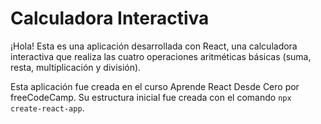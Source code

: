 # Calculadora Interactiva

¡Hola! Esta es una aplicación desarrollada con React, una calculadora interactiva que realiza las cuatro operaciones aritméticas básicas (suma, resta, multiplicación y división).

Esta aplicación fue creada en el curso Aprende React Desde Cero por freeCodeCamp. Su estructura inicial fue creada con el comando `npx create-react-app`.